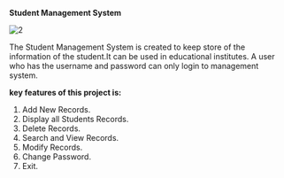 **Student Management System**

![2](https://user-images.githubusercontent.com/52861859/99704062-10465980-2ac2-11eb-93ef-4bc85a746c13.PNG)


The Student Management System is created to keep store of the information of the student.It can be used in educational institutes. A user who has the username and password can only login to management system.

**key features of this project is:**
1. Add New Records.
2. Display all Students Records.
3. Delete Records.
4. Search and View Records.
5. Modify Records.
6. Change Password.
7. Exit.
